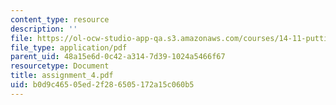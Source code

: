 ```yaml
---
content_type: resource
description: ''
file: https://ol-ocw-studio-app-qa.s3.amazonaws.com/courses/14-11-putting-social-sciences-to-the-test-field-experiments-in-economics-spring-2006/b0d9c46505ed2f286505172a15c060b5_assignment_4.pdf
file_type: application/pdf
parent_uid: 48a15e6d-0c42-a314-7d39-1024a5466f67
resourcetype: Document
title: assignment_4.pdf
uid: b0d9c465-05ed-2f28-6505-172a15c060b5
---
```


